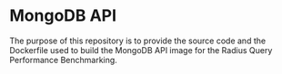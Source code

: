 # MongoDB API

The purpose of this repository is to provide the source code and the Dockerfile used to build the MongoDB API image for the Radius Query Performance Benchmarking.
